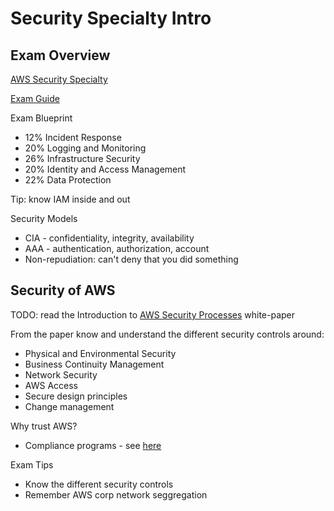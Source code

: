 # Security Specialty Intro

## Exam Overview

[AWS Security Specialty](https://aws.amazon.com/certification/certified-security-specialty/)

[Exam Guide](https://d1.awsstatic.com/training-and-certification/eligibilityupdates/AWS%20Certified%20Security%20Specialty_Exam%20Guide_v1.6_FINAL.pdf?refid=em_124190)


Exam Blueprint

* 12% Incident Response
* 20% Logging and Monitoring
* 26% Infrastructure Security
* 20% Identity and Access Management
* 22% Data Protection

Tip: know IAM inside and out

Security Models

* CIA - confidentiality, integrity, availability
* AAA - authentication, authorization, account
* Non-repudiation: can't deny that you did something

## Security of AWS 

TODO: read the Introduction to [AWS Security Processes](https://d1.awsstatic.com/whitepapers/Security/AWS_Security_Whitepaper.pdf) white-paper

From the paper know and understand the different security controls around:

* Physical and Environmental Security
* Business Continuity Management
* Network Security
* AWS Access
* Secure design principles
* Change management

Why trust AWS?

* Compliance programs - see [here](https://aws.amazon.com/compliance/)

Exam Tips

* Know the different security controls
* Remember AWS corp network seggregation